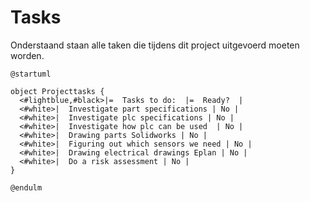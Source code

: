 # Tasks

Onderstaand staan alle taken die tijdens dit project uitgevoerd moeten worden.

```plantuml
@startuml

object Projecttasks {
  <#lightblue,#black>|=  Tasks to do:  |=  Ready?  |
  <#white>|  Investigate part specifications | No |
  <#white>|  Investigate plc specifications | No |
  <#white>|  Investigate how plc can be used  | No |
  <#white>|  Drawing parts Solidworks | No |
  <#white>|  Figuring out which sensors we need | No |
  <#white>|  Drawing electrical drawings Eplan | No |
  <#white>|  Do a risk assessment | No |
}

@endulm
```